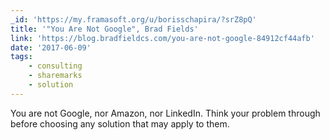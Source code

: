 ```yaml
---
_id: 'https://my.framasoft.org/u/borisschapira/?srZ8pQ'
title: '"You Are Not Google", Brad Fields'
link: 'https://blog.bradfieldcs.com/you-are-not-google-84912cf44afb'
date: '2017-06-09'
tags:
    - consulting
    - sharemarks
    - solution
---
```


<div class="markdown"><p>You are not Google, nor Amazon, nor LinkedIn. Think your problem through before choosing any solution that may apply to them.
</p></div>
